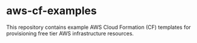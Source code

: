 # aws-cf-examples

This repository contains example AWS Cloud Formation (CF) templates for provisioning free tier AWS infrastructure resources.
